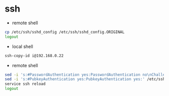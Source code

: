 # ssh

- remote shell
```sh
cp /etc/ssh/sshd_config /etc/ssh/sshd_config.ORIGINAL
logout
```
- local shell
```sh
ssh-copy-id i@192.168.0.22
```
- remote shell
```sh
sed -i 's:#PasswordAuthentication yes:PasswordAuthentication no\nChallengeResponseAuthentication no:' /etc/ssh/sshd_config
sed -i 's:#PubkeyAuthentication yes:PubkeyAuthentication yes:' /etc/ssh/sshd_config
service ssh reload
logout
```
